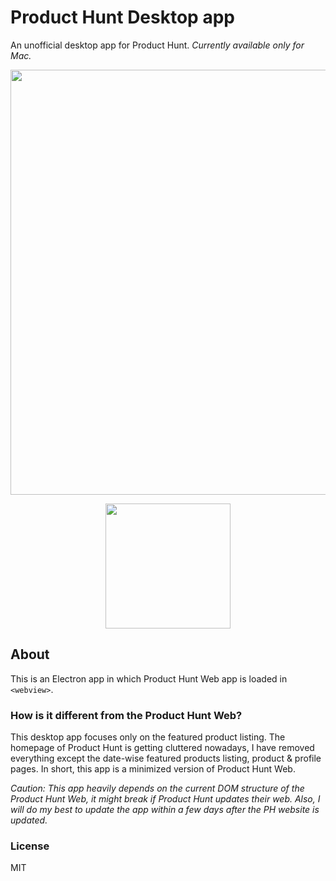 # Product Hunt Desktop app
An unofficial desktop app for Product Hunt. *Currently available only for Mac.*

<p align=center><img src="https://i.imgur.com/R2mHXSq.png" width="680"></p>
<p align=center><a href="https://github.com/vasanthv/producthunt-desktop/releases"><img src="https://i.imgur.com/xb0cyR5.png" width="200"></a></p>

## About
This is an Electron app in which Product Hunt Web app is loaded in `<webview>`. 

### How is it different from the Product Hunt Web?
This desktop app focuses only on the featured product listing. The homepage of Product Hunt is getting cluttered nowadays, I have removed everything except the date-wise featured products listing, product & profile pages. In short, this app is a minimized version of Product Hunt Web.

*Caution: This app heavily depends on the current DOM structure of the Product Hunt Web, it might break if Product Hunt updates their web. Also, I will do my best to update the app within a few days after the PH website is updated.*

### License
MIT
